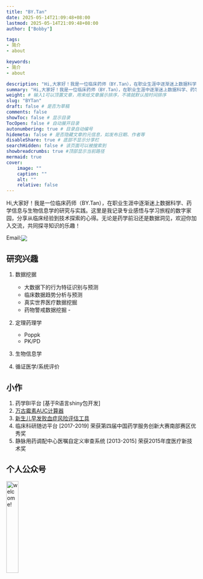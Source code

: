 ```yaml
---
title: "BY.Tan"
date: 2025-05-14T21:09:48+08:00
lastmod: 2025-05-14T21:09:48+08:00
author: ["Bobby"]

tags:
- 简介
- about

keywords:
- 简介
- about

description: "Hi,大家好！我是一位临床药师（BY.Tan），在职业生涯中逐渐迷上数据科学、药学信息与生物信息学的研究与实践。这里是我记录专业感悟与学习旅程的数字家园，分享从临床经验到技术探索的心得。无论是药学前沿还是数据洞见，欢迎你加入交流，共同探寻知识的乐趣！" # 文章描述，与搜索优化相关
summary: "Hi,大家好！我是一位临床药师（BY.Tan），在职业生涯中逐渐迷上数据科学、药学信息与生物信息学的研究与实践。无论是药学前沿还是数据洞见，欢迎你加入交流，共同探寻知识的乐趣！" # 文章简单描述，会展示在主页
weight: # 输入1可以顶置文章，用来给文章展示排序，不填就默认按时间排序
slug: "BYTan"
draft: false # 是否为草稿
comments: false
showToc: false # 显示目录
TocOpen: false # 自动展开目录
autonumbering: true # 目录自动编号
hidemeta: false # 是否隐藏文章的元信息，如发布日期、作者等
disableShare: true # 底部不显示分享栏
searchHidden: false # 该页面可以被搜索到
showbreadcrumbs: true #顶部显示当前路径
mermaid: true
cover:
    image: ""
    caption: ""
    alt: ""
    relative: false
---
```


Hi,大家好！我是一位临床药师（BY.Tan），在职业生涯中逐渐迷上数据科学、药学信息与生物信息学的研究与实践。这里是我记录专业感悟与学习旅程的数字家园，分享从临床经验到技术探索的心得。无论是药学前沿还是数据洞见，欢迎你加入交流，共同探寻知识的乐趣！

Email:<a href="mailto:dr.tanboyu@gmail.com?subject=RE:Mail from BYTan blog" ><img src="/images/email.png" style="vertical-align: middle;" /></a>


## 研究兴趣

1.  数据挖据
    - 大数据下的行为特征识别与预测
    - 临床数据趋势分析与预测
    - 真实世界医疗数据挖掘
    - 药物警戒数据挖掘    - 
2.  定理药理学
    - Poppk
    - PK/PD
    
3.  生物信息学

4.  循证医学/系统评价


## 小作

1.  药学BI平台 [基于R语言shiny包开发]
2.  [万古霉素AUC计算器](https://30plans.shinyapps.io/apps/) 
3.  [新生儿早发败血症风险评估工具](https://30plans.shinyapps.io/apps/_w_8088acbb2dcc406da43479727ea2a3cd/#tab-4554-2)
4.  临床科研随访平台 [2017-2019] 荣获第四届中国药学服务创新大赛南部赛区优秀奖
5.  静脉用药调配中心医嘱自定义审查系统 [2013-2015]  荣获2015年度医疗新技术奖

## 个人公众号

<img src="/images/qrcode.jpg" width="25%" alt="welcome!" />
